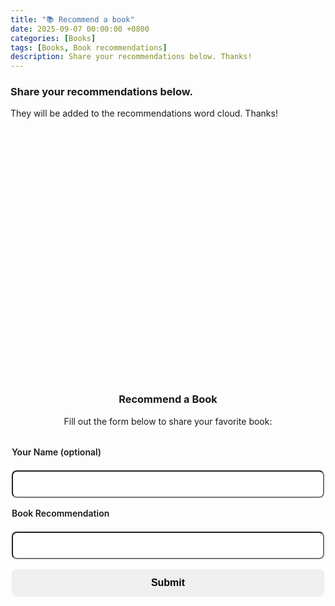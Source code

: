 ```yaml
---
title: "📚 Recommend a book"
date: 2025-09-07 00:00:00 +0800
categories: [Books]
tags: [Books, Book recommendations]
description: Share your recommendations below. Thanks!
---
```


### Share your recommendations below.
They will be added to the recommendations word cloud.
Thanks!

<div id="wordcloud-section" style="text-align:center;">
  <div id="wordcloud" style="width:100%; height:400px; margin:1rem auto;"></div>
</div>

<h3 style="text-align:center;">Recommend a Book</h3>
<p style="text-align:center;">Fill out the form below to share your favorite book:</p>

<form id="book-form" class="modern-form">
  <label>Your Name (optional)</label>
  <input type="text" id="name" name="name" placeholder=""/>
  <label>Book Recommendation</label>
  <input type="text" id="book" name="book" placeholder="" required/>
  <button type="submit">Submit</button>
  <p id="thank-message" class="thank-message" style="text-align:center; display:none;"></p>
</form>

<style>
.modern-form { display:flex; flex-direction:column; max-width:500px; margin:2rem auto; gap:1rem; }
.modern-form label { font-weight:600; margin-bottom:0.3rem; }
.modern-form input { padding:0.7rem 1rem; border-radius:8px; font-size:1rem; outline:none; transition: all 0.2s; }
.modern-form input:focus { box-shadow:0 0 5px rgba(79,70,229,0.3); }
.modern-form button { padding:0.8rem 1rem; font-size:1rem; border:none; border-radius:8px; font-weight:600; cursor:pointer; transition: all 0.15s ease-in-out; }
.modern-form button:hover { transform:scale(1.02); }
.modern-form button:active { transform:scale(0.97); box-shadow: inset 0 2px 4px rgba(0,0,0,0.2); }
.thank-message { margin-top:1rem; font-weight:600; animation:fadeIn 0.3s ease-in-out; }
@keyframes fadeIn { from { opacity:0; transform:translateY(-5px);} to {opacity:1; transform:translateY(0);} }
</style>

<script src="https://cdnjs.cloudflare.com/ajax/libs/wordcloud2.js/1.1.1/wordcloud2.min.js"></script>
<script>
const scriptURL = "https://script.google.com/macros/s/AKfycbx5PUwHWYn-a3DUdqTJGWdQ3CrvDiSlmea9JC2z1wAYXVJoFSTIwG8wmKZF1O0pFkg/exec"; // <-- replace with Apps Script Web App URL
const form = document.getElementById("book-form");
const thankMessage = document.getElementById("thank-message");
// Track submissions locally (extra safeguard)
function getTodayKey() { return "submissions_" + new Date().toISOString().slice(0,10); }
function getSubmissionCount() { return parseInt(localStorage.getItem(getTodayKey()) || "0", 10); }
function incrementSubmissionCount(by = 1) { localStorage.setItem(getTodayKey(), getSubmissionCount() + by); }
// Form submission
form.addEventListener("submit", async e => {
  e.preventDefault();
  const name = document.getElementById("name").value || "Anonymous";
  const booksInput = document.getElementById("book").value;
  const books = booksInput.split(',')
    .map(b => b.trim())
    .filter(b => b.length > 0);
  try {
    let acceptedCount = 0;
    for (let book of books) {
      const payload = { name, book };
      const res = await fetch(scriptURL, { 
        method:"POST",
        headers: { "Content-Type":"application/json" },
        body: JSON.stringify(payload) 
      });
      const result = await res.json();
      if(result.result === "success") acceptedCount++;
      else {
        showMessage("Error: " + result.message, true);
      }
    }
    if (acceptedCount > 0) {
      incrementSubmissionCount(acceptedCount);
      showMessage(`Successfully added ${acceptedCount} book${acceptedCount>1?'s':''}!`);
      form.reset();
      loadWordCloud();
    }
  } catch(err) {
    console.error(err);
    showMessage("Error submitting. Please try again.", true);
  }
});
// Show temporary message
function showMessage(msg, isError = false) {
  thankMessage.style.display = "block";
  thankMessage.style.color = isError ? "#ef4444" : "#10b981";
  thankMessage.textContent = msg;
  setTimeout(() => { thankMessage.style.display = "none"; }, 2000);
}
// Load word cloud from sheet
async function loadWordCloud() {
  try {
    const res = await fetch(scriptURL);
    const data = await res.json();
    const counts = {};
    data.forEach(entry => {
      if(entry.book) {
        const b = entry.book.trim();
        if(b) counts[b] = (counts[b] || 0) + 1;
      }
    });
    const words = Object.entries(counts).map(([book, count]) => [book, count * 10]);
    WordCloud(document.getElementById("wordcloud"), {
      list: words,
      gridSize:16,
      weightFactor:2,
      color:() => getComputedStyle(document.body).color,
      backgroundColor:"transparent"
    });
  } catch(err) {
    console.error("Error loading word cloud:", err);
  }
}
loadWordCloud();
</script>
